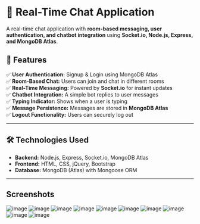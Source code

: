 # 📢 Real-Time Chat Application  
A real-time chat application with **room-based messaging, user authentication, and chatbot integration** using **Socket.io, Node.js, Express, and MongoDB Atlas**.

## 🚀 Features  
✅ **User Authentication:** Signup & Login using MongoDB Atlas  
✅ **Room-Based Chat:** Users can join and chat in different rooms  
✅ **Real-Time Messaging:** Powered by **Socket.io** for instant updates  
✅ **Chatbot Integration:** A simple bot replies to user messages  
✅ **Typing Indicator:** Shows when a user is typing  
✅ **Message Persistence:** Messages are stored in **MongoDB Atlas**  
✅ **Logout Functionality:** Users can securely log out  

---

## 🛠 Technologies Used  
- **Backend:** Node.js, Express, Socket.io, MongoDB Atlas  
- **Frontend:** HTML, CSS, jQuery, Bootstrap  
- **Database:** MongoDB (Atlas) with Mongoose ORM  

---

## Screenshots
![image](https://github.com/user-attachments/assets/c93c8adb-d611-49e1-9345-5a3ec4062256)
![image](https://github.com/user-attachments/assets/7464567e-0af1-4fea-b775-6ae7a1288aac)
![image](https://github.com/user-attachments/assets/7d0ef5a2-33a2-44c4-94c1-ea7bc2777e46)
![image](https://github.com/user-attachments/assets/2ef19222-1e3d-41a1-9bb0-e17fdeb31db6)
![image](https://github.com/user-attachments/assets/413059a8-c3ec-46f8-a6b3-6163d84bcb16)
![image](https://github.com/user-attachments/assets/06e3376e-e668-4c65-ab32-d47152eb32ca)
![image](https://github.com/user-attachments/assets/87a71fff-7654-420d-9294-ad5563e0938f)
![image](https://github.com/user-attachments/assets/2edc3a48-fe81-49b7-b355-45fe10c5b258)
![image](https://github.com/user-attachments/assets/336e001f-d53a-4ad5-8df8-3e160a47b5ee)
![image](https://github.com/user-attachments/assets/b0487de8-2429-402a-9c57-e1c1c887daef)








